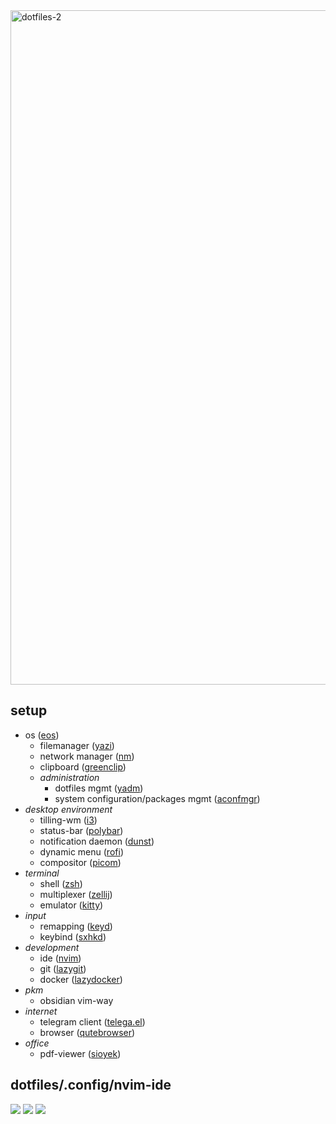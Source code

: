 <img width="1919" height="1079" alt="dotfiles-2" src="https://github.com/user-attachments/assets/8462bd55-4fe2-4c7e-b2c3-d6aa1f53f225" />

## setup

- os ([eos](https://endeavouros.com/))
  - filemanager ([yazi](https://github.com/sxyazi/yazi))
  - network manager ([nm](https://github.com/NetworkManager/NetworkManager))
  - clipboard ([greenclip](https://github.com/erebe/greenclip))
  - *administration*
    - dotfiles mgmt ([yadm](https://github.com/yadm-dev/yadm))
    - system configuration/packages mgmt ([aconfmgr](https://github.com/CyberShadow/aconfmgr?tab=readme-ov-file#aconfmgr-vs-puppetansible))
- *desktop environment*
  - tilling-wm ([i3](https://github.com/i3/i3))
  - status-bar ([polybar](https://github.com/polybar/polybar))
  - notification daemon ([dunst](https://github.com/dunst-project/dunst))
  - dynamic menu ([rofi](https://github.com/davatorium/rofi))
  - compositor ([picom](https://github.com/yshui/picom))
- *terminal*
  - shell ([zsh](https://github.com/zsh-users/zsh))
  - multiplexer ([zellij](https://github.com/zellij-org/zellij))
  - emulator ([kitty](https://github.com/kovidgoyal/kitty))
- *input*
  - remapping ([keyd](https://github.com/rvaiya/keyd))
  - keybind ([sxhkd](https://github.com/baskerville/sxhkd))
- *development*
  - ide ([nvim](https://github.com/neovim/neovim))
  - git ([lazygit](https://github.com/jesseduffield/lazygit))
  - docker ([lazydocker](https://github.com/jesseduffield/lazydocker))
- *pkm*
  - obsidian vim-way
- *internet*
  - telegram client ([telega.el](https://github.com/zevlg/telega.el))
  - browser ([qutebrowser](https://github.com/qutebrowser/qutebrowser))
- *office*
  - pdf-viewer ([sioyek](https://github.com/ahrm/sioyek))

## dotfiles/.config/nvim-ide

<a href="https://dotfyle.com/svonjoi/dotfiles-config-nvim-ide"><img src="https://dotfyle.com/svonjoi/dotfiles-config-nvim-ide/badges/plugins?style=flat" /></a>
<a href="https://dotfyle.com/svonjoi/dotfiles-config-nvim-ide"><img src="https://dotfyle.com/svonjoi/dotfiles-config-nvim-ide/badges/leaderkey?style=flat" /></a>
<a href="https://dotfyle.com/svonjoi/dotfiles-config-nvim-ide"><img src="https://dotfyle.com/svonjoi/dotfiles-config-nvim-ide/badges/plugin-manager?style=flat" /></a>
